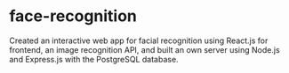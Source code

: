 # face-recognition
Created an interactive web app for facial recognition using React.js for frontend, an image recognition API, and built an own server using Node.js and Express.js with the PostgreSQL database.
